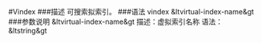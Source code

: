 #Vindex
###描述
可搜索拟索引。
###语法
vindex &ltvirtual-index-name&gt
###参数说明
&ltvirtual-index-name&gt
描述：虚拟索引名称
语法：&ltstring&gt

